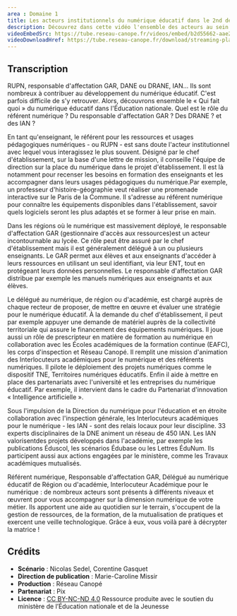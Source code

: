 ```yaml
---
area : Domaine 1
title: Les acteurs institutionnels du numérique éducatif dans le 2nd degré
description: Découvrez dans cette vidéo l'ensemble des acteurs au sein de l'Éducation nationale qui ont des missions relatives au numérique éducatif dans le second degré.
videoEmbedSrc: https://tube.reseau-canope.fr/videos/embed/b2d55662-aae2-41f3-8fa0-2b0e6ad4de87
videoDownloadHref: https://tube.reseau-canope.fr/download/streaming-playlists/hls/videos/b2d55662-aae2-41f3-8fa0-2b0e6ad4de87-1080-fragmented.mp4
---
```


## Transcription

RUPN, responsable d'affectation GAR, DANE ou DRANE, IAN... Ils sont nombreux à contribuer au développement du numérique éducatif. C'est parfois difficile de s'y retrouver. Alors, découvrons ensemble le « Qui fait quoi » du numérique éducatif dans l'Éducation nationale. Quel est le rôle du référent numérique ? Du responsable d'affectation GAR ? Des DRANE ? et des IAN ?

En tant qu'enseignant, le référent pour les ressources et usages pédagogiques numériques - ou RUPN - est sans doute l'acteur institutionnel avec lequel vous interagissez le plus souvent. Désigné par le chef d'établissement, sur la base d'une lettre de mission, il conseille l'équipe de direction sur la place du numérique dans le projet d'établissement. Il est là notamment pour recenser les besoins en formation des enseignants et les accompagner dans leurs usages pédagogiques du numérique.Par exemple, un professeur d'histoire-géographie veut réaliser une promenade interactive sur le Paris de la Commune. Il s'adresse au référent numérique pour connaître les équipements disponibles dans l'établissement, savoir quels logiciels seront les plus adaptés et se former à leur prise en main.

Dans les régions où le numérique est massivement déployé, le responsable d'affectation GAR (gestionnaire d'accès aux ressources)est un acteur incontournable au lycée. Ce rôle peut être assuré par le chef d'établissement mais il est généralement délégué à un ou plusieurs enseignants. Le GAR permet aux élèves et aux enseignants d'accéder à leurs ressources en utilisant un seul identifiant, via leur ENT, tout en protégeant leurs données personnelles. Le responsable d'affectation GAR distribue par exemple les manuels numériques aux enseignants et aux élèves.

Le délégué au numérique, de région ou d'académie, est chargé auprès de chaque recteur de proposer, de mettre en œuvre et évaluer une stratégie pour le numérique éducatif. À la demande du chef d'établissement, il peut par exemple appuyer une demande de matériel auprès de la collectivité territoriale qui assure le financement des équipements numériques. Il joue aussi un rôle de prescripteur en matière de formation au numérique en collaboration avec les Écoles académiques de la formation continue (EAFC), les corps d'inspection et Réseau Canopé. Il remplit une mission d'animation des Interlocuteurs académiques pour le numérique et des référents numériques. Il pilote le déploiement des projets numériques comme le dispositif TNE, Territoires numériques éducatifs. Enfin il aide à mettre en place des partenariats avec l'université et les entreprises du numérique éducatif. Par exemple, il intervient dans le cadre du Partenariat d'innovation « Intelligence artificielle ».

Sous l'impulsion de la Direction du numérique pour l'éducation et en étroite collaboration avec l'inspection générale, les Interlocuteurs académiques pour le numérique - les IAN - sont des relais locaux pour leur discipline. 33 experts disciplinaires de la DNE animent un réseau de 450 IAN. Les IAN valorisentdes projets développés dans l'académie, par exemple les publications Éduscol, les scénarios Édubase ou les Lettres ÉduNum. Ils participent aussi aux actions engagées par le ministère, comme les Travaux académiques mutualisés.

Référent numérique, Responsable d'affectation GAR, Délégué au numérique éducatif de Région ou d'académie, Interlocuteur Académique pour le numérique : de nombreux acteurs sont présents à différents niveaux et œuvrent pour vous accompagner sur la dimension numérique de votre métier. Ils apportent une aide au quotidien sur le terrain, s'occupent de la gestion de ressources, de la formation, de la mutualisation de pratiques et exercent une veille technologique. Grâce à eux, vous voilà paré à décrypter la matrice !

## Crédits

- **Scénario** : Nicolas Sedel, Corentine Gasquet
- **Direction de publication** : Marie-Caroline Missir
- **Production** : Réseau Canopé
- **Partenariat** : Pix
- **Licence** : [CC BY-NC-ND 4.0](https://creativecommons.org/licenses/by-nc-nd/4.0/deed.fr)
Ressource produite avec le soutien du ministère de l’Éducation nationale et de la Jeunesse
